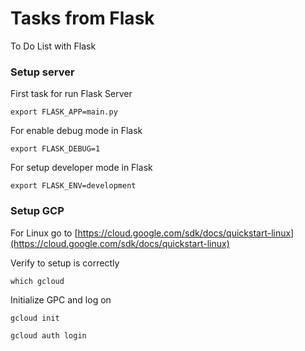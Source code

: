 # Tasks from Flask

To Do List with Flask

### Setup server

First task for run Flask Server

`export FLASK_APP=main.py`

For enable debug mode in Flask

`export FLASK_DEBUG=1`

For setup developer mode in Flask

`export FLASK_ENV=development`

### Setup GCP

For Linux go to [https://cloud.google.com/sdk/docs/quickstart-linux](https://cloud.google.com/sdk/docs/quickstart-linux)

Verify to setup is correctly

`which gcloud`

Initialize GPC and log on

`gcloud init`

`gcloud auth login`
